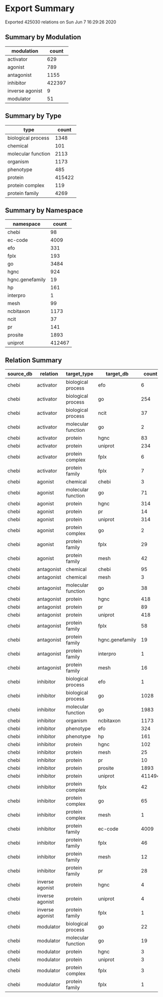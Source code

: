 # Export Summary

Exported 425030 relations on Sun Jun  7 16:29:26 2020


## Summary by Modulation

| modulation      |   count |
|-----------------|---------|
| activator       |     629 |
| agonist         |     789 |
| antagonist      |    1155 |
| inhibitor       |  422397 |
| inverse agonist |       9 |
| modulator       |      51 |

## Summary by Type

| type               |   count |
|--------------------|---------|
| biological process |    1348 |
| chemical           |     101 |
| molecular function |    2113 |
| organism           |    1173 |
| phenotype          |     485 |
| protein            |  415422 |
| protein complex    |     119 |
| protein family     |    4269 |

## Summary by Namespace

| namespace       |   count |
|-----------------|---------|
| chebi           |      98 |
| ec-code         |    4009 |
| efo             |     331 |
| fplx            |     193 |
| go              |    3484 |
| hgnc            |     924 |
| hgnc.genefamily |      19 |
| hp              |     161 |
| interpro        |       1 |
| mesh            |      99 |
| ncbitaxon       |    1173 |
| ncit            |      37 |
| pr              |     141 |
| prosite         |    1893 |
| uniprot         |  412467 |

## Relation Summary

| source_db   | relation        | target_type        | target_db       |   count |
|-------------|-----------------|--------------------|-----------------|---------|
| chebi       | activator       | biological process | efo             |       6 |
| chebi       | activator       | biological process | go              |     254 |
| chebi       | activator       | biological process | ncit            |      37 |
| chebi       | activator       | molecular function | go              |       2 |
| chebi       | activator       | protein            | hgnc            |      83 |
| chebi       | activator       | protein            | uniprot         |     234 |
| chebi       | activator       | protein complex    | fplx            |       6 |
| chebi       | activator       | protein family     | fplx            |       7 |
| chebi       | agonist         | chemical           | chebi           |       3 |
| chebi       | agonist         | molecular function | go              |      71 |
| chebi       | agonist         | protein            | hgnc            |     314 |
| chebi       | agonist         | protein            | pr              |      14 |
| chebi       | agonist         | protein            | uniprot         |     314 |
| chebi       | agonist         | protein complex    | go              |       2 |
| chebi       | agonist         | protein family     | fplx            |      29 |
| chebi       | agonist         | protein family     | mesh            |      42 |
| chebi       | antagonist      | chemical           | chebi           |      95 |
| chebi       | antagonist      | chemical           | mesh            |       3 |
| chebi       | antagonist      | molecular function | go              |      38 |
| chebi       | antagonist      | protein            | hgnc            |     418 |
| chebi       | antagonist      | protein            | pr              |      89 |
| chebi       | antagonist      | protein            | uniprot         |     418 |
| chebi       | antagonist      | protein family     | fplx            |      58 |
| chebi       | antagonist      | protein family     | hgnc.genefamily |      19 |
| chebi       | antagonist      | protein family     | interpro        |       1 |
| chebi       | antagonist      | protein family     | mesh            |      16 |
| chebi       | inhibitor       | biological process | efo             |       1 |
| chebi       | inhibitor       | biological process | go              |    1028 |
| chebi       | inhibitor       | molecular function | go              |    1983 |
| chebi       | inhibitor       | organism           | ncbitaxon       |    1173 |
| chebi       | inhibitor       | phenotype          | efo             |     324 |
| chebi       | inhibitor       | phenotype          | hp              |     161 |
| chebi       | inhibitor       | protein            | hgnc            |     102 |
| chebi       | inhibitor       | protein            | mesh            |      25 |
| chebi       | inhibitor       | protein            | pr              |      10 |
| chebi       | inhibitor       | protein            | prosite         |    1893 |
| chebi       | inhibitor       | protein            | uniprot         |  411494 |
| chebi       | inhibitor       | protein complex    | fplx            |      42 |
| chebi       | inhibitor       | protein complex    | go              |      65 |
| chebi       | inhibitor       | protein complex    | mesh            |       1 |
| chebi       | inhibitor       | protein family     | ec-code         |    4009 |
| chebi       | inhibitor       | protein family     | fplx            |      46 |
| chebi       | inhibitor       | protein family     | mesh            |      12 |
| chebi       | inhibitor       | protein family     | pr              |      28 |
| chebi       | inverse agonist | protein            | hgnc            |       4 |
| chebi       | inverse agonist | protein            | uniprot         |       4 |
| chebi       | inverse agonist | protein family     | fplx            |       1 |
| chebi       | modulator       | biological process | go              |      22 |
| chebi       | modulator       | molecular function | go              |      19 |
| chebi       | modulator       | protein            | hgnc            |       3 |
| chebi       | modulator       | protein            | uniprot         |       3 |
| chebi       | modulator       | protein complex    | fplx            |       3 |
| chebi       | modulator       | protein family     | fplx            |       1 |
